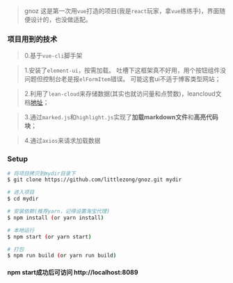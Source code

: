 > gnoz 这是第一次用`vue`打造的项目(我是`react`玩家，拿`vue`练练手)，界面随便设计的，也没做适配。

### 项目用到的技术
> 0.基于`vue-cli`脚手架

> 1.安装了`element-ui`，按需加载。
吐槽下这框架真不好用，用个按钮组件没问题但控制台老是报`elFormItem`错误。
可能这套ui不适于博客类型网站；

> 2.利用了`lean-cloud`来存储数据(其实也就访问量和点赞数)，leancloud文档[地址](https://leancloud.cn/docs/leanstorage_guide-js.html)；

> 3.通过`marked.js`和`highlight.js`实现了**加载markdown文件**和**高亮代码块**；

> 4.通过`axios`来请求加载数据

### Setup

```bash
# 将项目拷贝到mydir目录下
$ git clone https://github.com/littlezong/gnoz.git mydir

# 进入项目
$ cd mydir

# 安装依赖(推荐yarn，记得设置淘宝代理)
$ npm install (or yarn install)

# 本地运行
$ npm start (or yarn start)

# 打包
$ npm run build (or yarn run build)
```

#### npm start成功后可访问 http://localhost:8089
